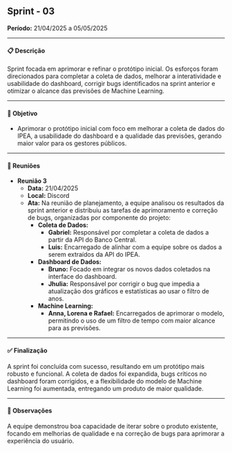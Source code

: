 ## Sprint - 03

**Período:** 21/04/2025 a 05/05/2025

---

#### 📋 Descrição
Sprint focada em aprimorar e refinar o protótipo inicial. Os esforços foram direcionados para completar a coleta de dados, melhorar a interatividade e usabilidade do dashboard, corrigir bugs identificados na sprint anterior e otimizar o alcance das previsões de Machine Learning.

---

#### 🎯 Objetivo
- Aprimorar o protótipo inicial com foco em melhorar a coleta de dados do IPEA, a usabilidade do dashboard e a qualidade das previsões, gerando maior valor para os gestores públicos.

---

#### 🤝 Reuniões

* **Reunião 3**
    * **Data:** 21/04/2025
    * **Local:** Discord
    * **Ata:** Na reunião de planejamento, a equipe analisou os resultados da sprint anterior e distribuiu as tarefas de aprimoramento e correção de bugs, organizadas por componente do projeto:
        * **Coleta de Dados:**
            * **Gabriel:** Responsável por completar a coleta de dados a partir da API do Banco Central.
            * **Luis:** Encarregado de alinhar com a equipe sobre os dados a serem extraídos da API do IPEA.
        * **Dashboard de Dados:**
            * **Bruno:** Focado em integrar os novos dados coletados na interface do dashboard.
            * **Jhulia:** Responsável por corrigir o bug que impedia a atualização dos gráficos e estatísticas ao usar o filtro de anos.
        * **Machine Learning:**
            * **Anna, Lorena e Rafael:** Encarregados de aprimorar o modelo, permitindo o uso de um filtro de tempo com maior alcance para as previsões.

---

#### ✅ Finalização
A sprint foi concluída com sucesso, resultando em um protótipo mais robusto e funcional. A coleta de dados foi expandida, bugs críticos no dashboard foram corrigidos, e a flexibilidade do modelo de Machine Learning foi aumentada, entregando um produto de maior qualidade.

---

#### 📝 Observações
A equipe demonstrou boa capacidade de iterar sobre o produto existente, focando em melhorias de qualidade e na correção de bugs para aprimorar a experiência do usuário.

